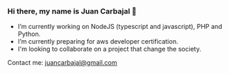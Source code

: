 ### Hi there, my name is Juan Carbajal 👋
- I’m currently working on NodeJS (typescript and javascript), PHP and Python.
- I’m currently preparing for aws developer certification. 
- I'm looking to collaborate on a project that change the society.

Contact me: juancarbajal@gmail.com
